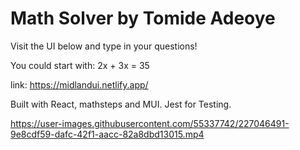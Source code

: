 # Math Solver by Tomide Adeoye

Visit the UI below and type in your questions!

You could start with: 2x + 3x = 35

link: https://midlandui.netlify.app/

Built with React, mathsteps and MUI. Jest for Testing.


https://user-images.githubusercontent.com/55337742/227046491-9e8cdf59-dafc-42f1-aacc-82a8dbd13015.mp4

